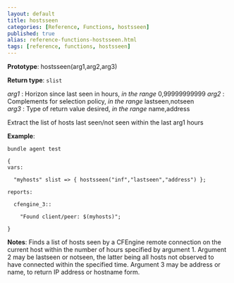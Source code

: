 ```yaml
---
layout: default
title: hostsseen
categories: [Reference, Functions, hostsseen]
published: true
alias: reference-functions-hostsseen.html
tags: [reference, functions, hostsseen]
---
```


**Prototype**: hostsseen(arg1,arg2,arg3) 

**Return type**: `slist`

 *arg1* : Horizon since last seen in hours, *in the range* 0,99999999999
 *arg2* : Complements for selection policy, *in the range*
lastseen,notseen   
 *arg3* : Type of return value desired, *in the range* name,address   

Extract the list of hosts last seen/not seen within the last arg1 hours

**Example**:

```cf3
bundle agent test

{
vars:

  "myhosts" slist => { hostsseen("inf","lastseen","address") };

reports:

  cfengine_3::

    "Found client/peer: $(myhosts)";

}
```

**Notes**:
Finds a list of hosts seen by a CFEngine remote connection on the
current host within the number of hours specified by argument 1.
Argument 2 may be lastseen or notseen, the latter being all hosts not
observed to have connected within the specified time. Argument 3 may be
address or name, to return IP address or hostname form.

